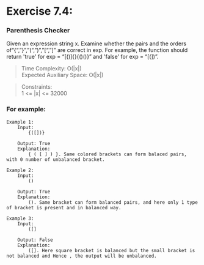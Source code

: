 # Exercise 7.4:
### Parenthesis Checker

Given an expression string x. Examine whether the pairs and the orders of“{“,”}”,”(“,”)”,”[“,”]” are correct in exp. For example, the function should return 'true' for exp = “[()]{}{()()}” and 'false' for exp = “[(])”.

> Time Complexity: O(|x|)  
> Expected Auxiliary Space: O(|x|) 

> Constraints:  
1 <= |x| <= 32000

### For example:  
    Example 1:  
        Input:  
            {([])}  
          
        Output: True
        Explanation:  
            { ( [ ] ) }. Same colored brackets can form balaced pairs, with 0 number of unbalanced bracket.
    
    Example 2:  
        Input:  
            ()  
          
        Output: True
        Explanation:  
            (). Same bracket can form balanced pairs, and here only 1 type of bracket is present and in balanced way.

    Example 3:  
        Input:  
            ([]  
          
        Output: False
        Explanation:  
            ([]. Here square bracket is balanced but the small bracket is not balanced and Hence , the output will be unbalanced.